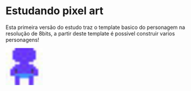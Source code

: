# Estudando pixel art

Esta primeira versão do estudo traz o template basico do personagem na resolução de 8bits, a partir deste template é possivel construir varios personagens!

<img src="files/1.jpg" width="100">
